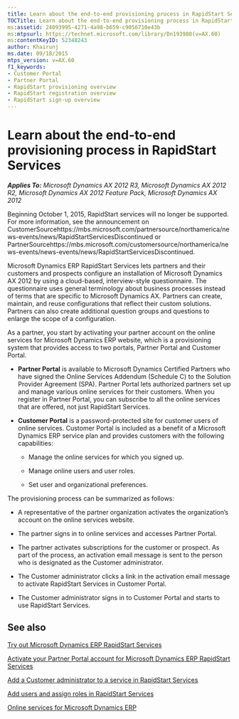 ```yaml
---
title: Learn about the end-to-end provisioning process in RapidStart Services
TOCTitle: Learn about the end-to-end provisioning process in RapidStart Services
ms:assetid: 24093995-4271-4a98-b659-c9056710e43b
ms:mtpsurl: https://technet.microsoft.com/library/Dn193988(v=AX.60)
ms:contentKeyID: 52348243
author: Khairunj
ms.date: 09/18/2015
mtps_version: v=AX.60
f1_keywords:
- Customer Portal
- Partner Portal
- RapidStart provisioning overview
- RapidStart registration overview
- RapidStart sign-up overview
---
```


# Learn about the end-to-end provisioning process in RapidStart Services 


_**Applies To:** Microsoft Dynamics AX 2012 R3, Microsoft Dynamics AX 2012 R2, Microsoft Dynamics AX 2012 Feature Pack, Microsoft Dynamics AX 2012_

Beginning October 1, 2015, RapidStart services will no longer be supported. For more information, see the announcement on CustomerSourcehttps://mbs.microsoft.com/partnersource/northamerica/news-events/news/RapidStartServicesDiscontinued or PartnerSourcehttps://mbs.microsoft.com/customersource/northamerica/news-events/news-events/news/RapidStartServicesDiscontinued.

Microsoft Dynamics ERP RapidStart Services lets partners and their customers and prospects configure an installation of Microsoft Dynamics AX 2012 by using a cloud-based, interview-style questionnaire. The questionnaire uses general terminology about business processes instead of terms that are specific to Microsoft Dynamics AX. Partners can create, maintain, and reuse configurations that reflect their custom solutions. Partners can also create additional question groups and questions to enlarge the scope of a configuration.

As a partner, you start by activating your partner account on the online services for Microsoft Dynamics ERP website, which is a provisioning system that provides access to two portals, Partner Portal and Customer Portal.

  - **Partner Portal** is available to Microsoft Dynamics Certified Partners who have signed the Online Services Addendum (Schedule C) to the Solution Provider Agreement (SPA). Partner Portal lets authorized partners set up and manage various online services for their customers. When you register in Partner Portal, you can subscribe to all the online services that are offered, not just RapidStart Services.

  - **Customer Portal** is a password-protected site for customer users of online services. Customer Portal is included as a benefit of a Microsoft Dynamics ERP service plan and provides customers with the following capabilities:
    
      - Manage the online services for which you signed up.
    
      - Manage online users and user roles.
    
      - Set user and organizational preferences.

The provisioning process can be summarized as follows:

  - A representative of the partner organization activates the organization’s account on the online services website.

  - The partner signs in to online services and accesses Partner Portal.

  - The partner activates subscriptions for the customer or prospect. As part of the process, an activation email message is sent to the person who is designated as the Customer administrator.

  - The Customer administrator clicks a link in the activation email message to activate RapidStart Services in Customer Portal.

  - The Customer administrator signs in to Customer Portal and starts to use RapidStart Services.

## See also

[Try out Microsoft Dynamics ERP RapidStart Services](try-out-microsoft-dynamics-erp-rapidstart-services.md)

[Activate your Partner Portal account for Microsoft Dynamics ERP RapidStart Services](activate-your-partner-portal-account-for-microsoft-dynamics-erp-rapidstart-services.md)

[Add a Customer administrator to a service in RapidStart Services](add-a-customer-administrator-to-a-service-in-rapidstart-services.md)

[Add users and assign roles in RapidStart Services](add-users-and-assign-roles-in-rapidstart-services.md)

[Online services for Microsoft Dynamics ERP](https://go.microsoft.com/fwlink/p/?linkid=141031)

  



